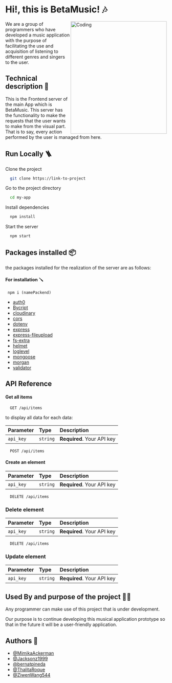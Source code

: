 

# Hi!, this is BetaMusic! 🎶

<img align="right" alt="Coding" width="300" height="350" src="https://i.pinimg.com/564x/7b/f0/96/7bf0966c14e09fba8792f94eba43a20d.jpg">



We are a group of programmers who have developed a music application with the purpose of facilitating the use and acquisition of listening to different genres and singers to the user. 

## Technical description 🤖

This is the Frontend server of the main App which is BetaMusic.
This server has the functionality to make the requests that the user wants to make from the visual part.
That is to say, every action performed by the user is managed from here.


## Run Locally 🪜

Clone the project

```bash
  git clone https://link-to-project
```

Go to the project directory

```bash
  cd my-app
```

Install dependencies

```bash
  npm install
```

Start the server

```bash
  npm start
```


## Packages installed 📦
the packages installed for the realization of the server are as follows:
#### For installation 🪛

```http
 npm i (namePackend)
```


 - [auth0](https://www.npmjs.com/package/@auth0/auth0-react)
 - [Bycript](https://www.npmjs.com/package/bcrypt)
- [cloudinary](https://www.npmjs.com/package/cloudinary)
- [cors](https://www.npmjs.com/package/cors)
- [dotenv](https://www.npmjs.com/package/dotenv)
- [express](https://www.npmjs.com/package/express)
- [express-fileupload](https://www.npmjs.com/package/express-fileupload)
- [fs-extra](https://www.npmjs.com/package/fs-extra)
- [helmet](https://www.npmjs.com/package/helmet)
- [loglevel](https://www.npmjs.com/package/loglevel)
- [mongoose](https://www.npmjs.com/package/mongoose)
- [morgan](https://www.npmjs.com/package/morgan)
- [validator](https://www.npmjs.com/package/validator)



## API Reference

#### Get all items

```http
  GET /api/items
```
to display all data for each data:

| Parameter | Type     | Description                |
| :-------- | :------- | :------------------------- |
| `api_key` | `string` | **Required**. Your API key |

```http
  POST /api/items
```
#### Create an element

| Parameter | Type     | Description                |
| :-------- | :------- | :------------------------- |
| `api_key` | `string` | **Required**. Your API key |

```http
  DELETE /api/items
```
### Delete element

| Parameter | Type     | Description                |
| :-------- | :------- | :------------------------- |
| `api_key` | `string` | **Required**. Your API key |

```http
  DELETE /api/items
```
### Update element

| Parameter | Type     | Description                |
| :-------- | :------- | :------------------------- |
| `api_key` | `string` | **Required**. Your API key |



## Used By and purpose of the project 🫶🤲

Any programmer can make use of this project that is under development.

Our purpose is to continue developing this musical application prototype so that in the future it will be a user-friendly application.



## Authors 🤖
- [@MimikaAckerman](https://github.com/MimikaAckerman) 
- [@Jacksonz1999](https://github.com/Jacksonz1999)  
- [@bernatpineda](https://github.com/bernatpineda)  
- [@ThalitaRoque](https://github.com/ThalitaRoque)  
- [@ZiwenWang544](https://github.com/ZiwenWang544)




